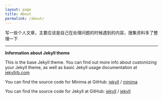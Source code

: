 ```yaml
---
layout: page
title: About
permalink: /about/
---
```


写一些个人文章，主要应该是自己在处理问题的时候遇到的内容，搜集资料多了整理一下

---
**Information about Jekyll theme**

This is the base Jekyll theme. You can find out more info about customizing your Jekyll theme, as well as basic Jekyll usage documentation at [jekyllrb.com](https://jekyllrb.com/)

You can find the source code for Minima at GitHub:
[jekyll][jekyll-organization] /
[minima](https://github.com/jekyll/minima)

You can find the source code for Jekyll at GitHub:
[jekyll][jekyll-organization] /
[jekyll](https://github.com/jekyll/jekyll)


[jekyll-organization]: https://github.com/jekyll
